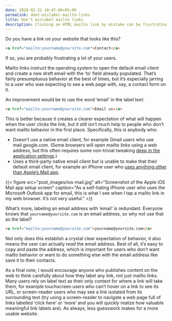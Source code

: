 ```yaml
---
date: 2020-02-22 10:47:00+05:00
permalink: dont-mislabel-mailto-links
title: Don’t mislabel mailto links
description: Clicking an HTML mailto link by mistake can be frustrating for users. Don’t trick them into it.
---
```

Do you have a link on your website that looks like this?

```html
<a href="mailto:yourname@yoursite.com">Contact</a>
```

If so, you are probably frustrating a lot of your users.

Mailto links instruct the operating system to open the default email client and create a new draft email with the ‘to’ field already populated. That’s fairly presumptuous behavior at the best of times, but it’s especially jarring to a user who was expecting to see a web page with, say, a contact form on it.

An improvement would be to use the word ‘email’ in the label text:

```html
<a href="mailto:yourname@yoursite.com">Email us</a>
```

This is better because it creates a clearer expectation of what will happen when the user clicks the link, but it still isn’t much help to people who don’t want mailto behavior in the first place. Specifically, this is anybody who:

* Doesn’t use a native email client, for example Gmail users who use mail.google.com. (Some browsers will open mailto links using a web address, but this often requires some non-trivial tweaking [deep in the application settings](https://blog.hubspot.com/marketing/set-gmail-as-browser-default-email-client-ht).)
* Uses a third-party native email client but is unable to make that their default email client, for example an iPhone user who [uses anything other than Apple’s Mail app](https://www.lifewire.com/choose-default-apps-on-iphone-4044162).
 
{{< figure src="post_images/ios-mail.jpg" alt="Screenshot of the Apple iOS Mail app setup screen" caption="As a self-hating iPhone user who uses the Microsoft Outlook app for email, this is what I see when I tap a mailto link in my web browser. It’s not very useful." >}}

What’s more, labeling an email address with ‘email’ is redundant. Everyone knows that `yourname@yoursite.com` is an email address, so why not use that as the label?

```html
<a href="mailto:yourname@yoursite.com">yourname@yoursite.com</a>
```

Not only does this establish a crystal clear expectation of behavior, it also means the user can actually _read_ the email address. Best of all, it’s easy to copy and paste the address, which is important for users who don’t want mailto behavior or want to do something else with the email address like save it to their contacts.

As a final note, I would encourage anyone who publishes content on the web to think carefully about how they label any link, not just mailto links. Many users rely on label text as their only context for where a link will take them, for example touchscreen users who can’t hover on a link to see its URL, or screen-reader users who may see a link isolated from its surrounding text (try using a screen-reader to navigate a web page full of links labelled ‘click here’ or ‘more’ and you will quickly realize how valuable meaningful link labels are). As always, less guesswork makes for a more usable website.



